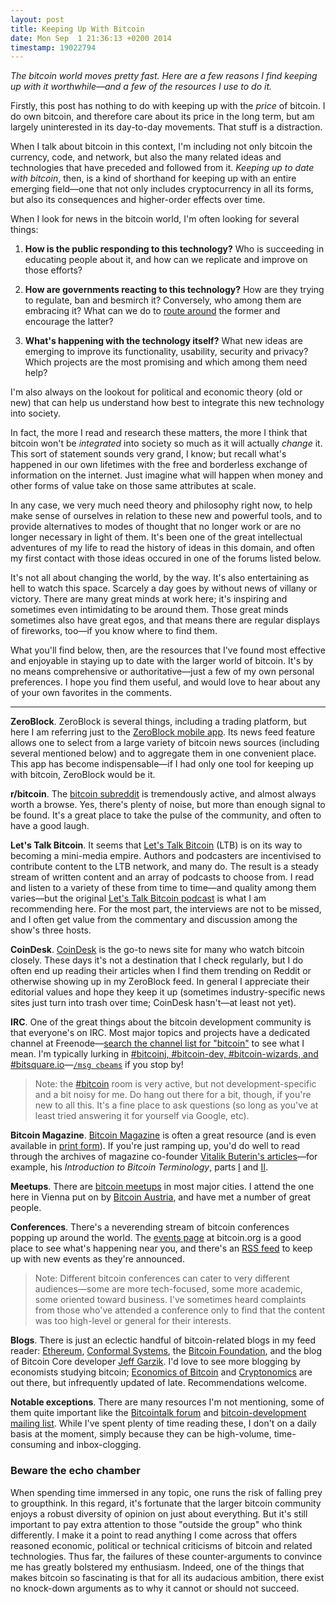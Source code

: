 ```yaml
---
layout: post
title: Keeping Up With Bitcoin
date: Mon Sep  1 21:36:13 +0200 2014
timestamp: 19022794
---
```


_The bitcoin world moves pretty fast. Here are a few reasons I find keeping up with it worthwhile—and a few of the resources I use to do it._

Firstly, this post has nothing to do with keeping up with the _price_ of bitcoin. I do own bitcoin, and therefore care about its price in the long term, but am largely uninterested in its day-to-day movements. That stuff is a distraction.

When I talk about bitcoin in this context, I'm including not only bitcoin the currency, code, and network, but also the many related ideas and technologies that have preceded and followed from it. _Keeping up to date with bitcoin_, then, is a kind of shorthand for keeping up with an entire emerging field—one that not only includes cryptocurrency in all its forms, but also its consequences and higher-order effects over time.

When I look for news in the bitcoin world, I'm often looking for several things:

 1. **How is the public responding to this technology?** Who is succeeding in educating people about it, and how can we replicate and improve on those efforts?

 2. **How are governments reacting to this technology?** How are they trying to regulate, ban and besmirch it? Conversely, who among them are embracing it? What can we do to [route around](http://en.wikiquote.org/wiki/John_Gilmore) the former and encourage the latter?

 3. **What's happening with the technology itself?** What new ideas are emerging to improve its functionality, usability, security and privacy? Which projects are the most promising and which among them need help?

I'm also always on the lookout for political and economic theory (old or new) that can help us understand how best to integrate this new technology into society.

In fact, the more I read and research these matters, the more I think that bitcoin won't be _integrated_ into society so much as it will actually _change_ it. This sort of statement sounds very grand, I know; but recall what's happened in our own lifetimes with the free and borderless exchange of information on the internet. Just imagine what will happen when money and other forms of value take on those same attributes at scale. 

In any case, we very much need theory and philosophy right now, to help make sense of ourselves in relation to these new and powerful tools, and to provide alternatives to modes of thought that no longer work or are no longer necessary in light of them. It's been one of the great intellectual adventures of my life to read the history of ideas in this domain, and often my first contact with those ideas occured in one of the forums listed below.

It's not all about changing the world, by the way. It's also entertaining as hell to watch this space. Scarcely a day goes by without news of villany or victory. There are many great minds at work here; it's inspiring and sometimes even intimidating to be around them. Those great minds sometimes also have great egos, and that means there are regular displays of fireworks, too—if you know where to find them.

What you'll find below, then, are the resources that I've found most effective and enjoyable in staying up to date with the larger world of bitcoin. It's by no means comprehensive or authoritative—just a few of my own personal preferences. I hope you find them useful, and would love to hear about any of your own favorites in the comments.

---

**ZeroBlock**. ZeroBlock is several things, including a trading platform, but here I am referring just to the [ZeroBlock mobile app](https://zeroblock.com/mobile/). Its news feed feature allows one to select from a large variety of bitcoin news sources (including several mentioned below) and to aggregate them in one convenient place. This app has become indispensable—if I had only one tool for keeping up with bitcoin, ZeroBlock would be it.

**r/bitcoin**. The [bitcoin subreddit](http://www.reddit.com/r/Bitcoin) is tremendously active, and almost always worth a browse. Yes, there's plenty of noise, but more than enough signal to be found. It's a great place to take the pulse of the community, and often to have a good laugh.

**Let's Talk Bitcoin**. It seems that [Let's Talk Bitcoin](http://letstalkbitcoin.com) (LTB) is on its way to becoming a mini-media empire. Authors and podcasters are incentivised to contribute content to the LTB network, and many do. The result is a steady stream of written content and an array of podcasts to choose from. I read and listen to a variety of these from time to time—and quality among them varies—but the original [Let's Talk Bitcoin podcast](http://letstalkbitcoin.com/blog/category/episodes) is what I am recommending here. For the most part, the interviews are not to be missed, and I often get value from the commentary and discussion among the show's three hosts.

**CoinDesk**. [CoinDesk](http://coindesk.com) is the go-to news site for many who watch bitcoin closely. These days it's not a destination that I check regularly, but I do often end up reading their articles when I find them trending on Reddit or otherwise showing up in my ZeroBlock feed. In general I appreciate their editorial values and hope they keep it up (sometimes industry-specific news sites just turn into trash over time; CoinDesk hasn't—at least not yet).

**IRC**. One of the great things about the bitcoin development community is that everyone's on IRC. Most major topics and projects have a dedicated channel at Freenode—[search the channel list for "bitcoin"](http://irc.netsplit.de/channels/?net=freenode&chat=bitcoin) to see what I mean. I'm typically lurking in [#bitcoinj, #bitcoin-dev, #bitcoin-wizards, and #bitsquare.io](http://webchat.freenode.net/?channels=bitcoinj,bitcoin-dev,bitcoin-wizards,bitsquare.io)—[`/msg cbeams`](http://www.livinginternet.com/r/ra_priv.htm) if you stop by!

> Note: the [#bitcoin](http://webchat.freenode.net/?channels=bitcoin) room is very active, but not development-specific and a bit noisy for me. Do hang out there for a bit, though, if you're new to all this. It's a fine place to ask questions (so long as you've at least tried answering it for yourself via Google, etc).

**Bitcoin Magazine**. [Bitcoin Magazine](http://bitcoinmagazine.com/) is often a great resource (and is even available in [print form](https://bitcoinmagazine.com/magazine/product-category/print/)). If you're just ramping up, you'd do well to read through the archives of magazine co-founder [Vitalik Buterin's articles](http://bitcoinmagazine.com/author/vitalik-buterin/)—for example, his _Introduction to Bitcoin Terminology_, parts [I](http://bitcoinmagazine.com/270/introduction-to-bitcoin-terminology-part-i/) and [II](http://bitcoinmagazine.com/270/introduction-to-bitcoin-terminology-part-ii/).

**Meetups**. There are [bitcoin meetups](http://www.meetup.com/find/?keywords=bitcoin&radius=Infinity) in most major cities. I attend the one here in Vienna put on by [Bitcoin Austria](http://bitcoin-austria.at/), and have met a number of great people.

**Conferences**. There's a neverending stream of bitcoin conferences popping up around the world. The [events page](https://bitcoin.org/en/events) at bitcoin.org is a good place to see what's happening near you, and there's an [RSS feed](https://bitcoin.org/en/rss/events.rss) to keep up with new events as they're announced.

> Note: Different bitcoin conferences can cater to very different audiences—some are more tech-focused, some more academic, some oriented toward business. I've sometimes heard complaints from those who've attended a conference only to find that the content was too high-level or general for their interests.

**Blogs**. There is just an eclectic handful of bitcoin-related blogs in my feed reader: [Ethereum](https://blog.ethereum.org/), [Conformal Systems](https://blog.conformal.com/category/bitcoin/), the [Bitcoin Foundation](https://bitcoinfoundation.org/blog/), and the blog of Bitcoin Core developer [Jeff Garzik](http://garzikrants.blogspot.co.at/). I'd love to see more blogging by economists studying bitcoin; [Economics of Bitcoin](http://www.economicsofbitcoin.com/) and [Cryptonomics](http://cryptonomics.org/) are out there, but infrequently updated of late. Recommendations welcome.

**Notable exceptions**. There are many resources I'm not mentioning, some of them quite important like the [Bitcointalk forum](https://bitcointalk.org/) and [bitcoin-development mailing list](http://sourceforge.net/p/bitcoin/mailman/bitcoin-development/). While I've spent plenty of time reading these, I don't on a daily basis at the moment, simply because they can be high-volume, time-consuming and inbox-clogging.


### Beware the echo chamber
When spending time immersed in any topic, one runs the risk of falling prey to groupthink. In this regard, it's fortunate that the larger bitcoin community enjoys a robust diversity of opinion on just about everything. But it's still important to pay extra attention to those "outside the group" who think differently. I make it a point to read anything I come across that offers reasoned economic, political or technical criticisms of bitcoin and related technologies. Thus far, the failures of these counter-arguments to convince me has greatly bolstered my enthusiasm. Indeed, one of the things that makes bitcoin so fascinating is that for all its audacious ambition, there exist no knock-down arguments as to why it cannot or should not succeed.
